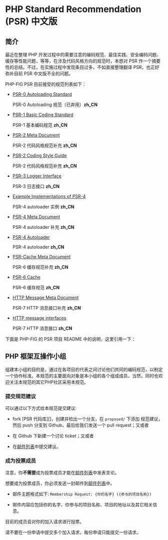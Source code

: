 # PHP Standard Recommendation (PSR) 中文版

## 简介

最近在整理 PHP 开发过程中的需要注意的编码规范、最佳实践、安全编码问题、缓存等性能问题，等等，在涉及代码风格方向的规范时，本想对 PSR 作一个摘要性的总结。不过，在实施过程中发现条目过多，不如直接整理翻译 PSR，也正好弥补目前 PSR 中文版不全的问题。

PHP-FIG PSR 目前接受的规范列表如下：

- [PSR-0 Autoloading Standard](PSR-0.md)

  PSR-0 Autoloading 规范（已弃用）**zh_CN**

- [PSR-1 Basic Coding Standard](PSR-1-basic-coding-standard.md)

  PSR-1 基本编码规范 **zh_CN**

- [PSR-2 Meta Document](PSR-2-coding-style-guide-meta.md)

  PSR-2 代码风格规范补充 **zh_CN**

- [PSR-2 Coding Style Guide](PSR-2-coding-style-guide.md)

  PSR-2 代码风格规范补充 **zh_CN**

- [PSR-3 Logger Interface](PSR-3-logger-interface.md)

  PSR-3 日志接口 **zh_CN**

- [Example Implementations of PSR-4](PSR-4-autoloader-examples.md)

  PSR-4 autoloader 实例 **zh_CN**

- [PSR-4 Meta Document](PSR-4-autoloader-meta.md)

  PSR-4 autoloader 补充 **zh_CN**

- [PSR-4 Autoloader](PSR-4-autoloader.md)

  PSR-4 autoloader **zh_CN**

- [PSR-Cache Meta Document](PSR-6-cache-meta.md)

  PSR-6 缓存规范补充 **zh_CN**

- [PSR-6 Cache](PSR-6-cache.md)

  PSR-6 缓存规范 **zh_CN**

- [HTTP Message Meta Document](PSR-7-http-message-meta.md)

  PSR-7 HTTP 消息接口补充 **zh_CN**

- [HTTP message interfaces](PSR-7-http-message.md)

  PSR-7 HTTP 消息接口 **zh_CN**

下面是 PHP-FIG 的 PSR 项目 README 中的说明，这里引用一下：

## PHP 框架互操作小组

组建本小组的目的是，通过在各项目的代表之间讨论他们共同的编码规范，以制定一个协作标准。本规范的主要面向对象是本小组的各个组成成员，当然，同时也欢迎关注本规范的其它PHP社区采用本规范。


### 提交规范建议

可以通过以下方式给本规范提交建议:

- fork [PSR 代码库][]，创建并检出一个分支，在 `proposed/` 下添加 规范建议，然后 push 分支到 Github，最后给我们发送一个 pull request；又或者

- 在 Github 下新建一个讨论 ticket；又或者

- 在[邮件列表][]中提交建议。

[邮件列表]: http://groups.google.com/group/php-fig/
[PSR代码库]: https://github.com/php-fig/fig-standards

### 成为投票成员

注意，你**不需要**成为投票成员才能在[邮件列表][]中发表言论。

想要成为投票成员，你必须发送一封邮件到[邮件列表][]中。

- 邮件主题格式如下: `Membership Request: {你的名字} ({参与的项目名称})`

- 邮件内容应包括你的名字、你参与的项目名称、项目的地址以及其它相关信息。
  
目前的成员会对你的加入请求进行投票。

请不要在一份申请中提交多个加入请求，每份申请只能提交一份请求。

